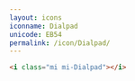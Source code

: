 ```yaml
---
layout: icons
iconname: Dialpad
unicode: EB54
permalink: /icon/Dialpad/
---
```


``` html
<i class="mi mi-Dialpad"></i>
```
